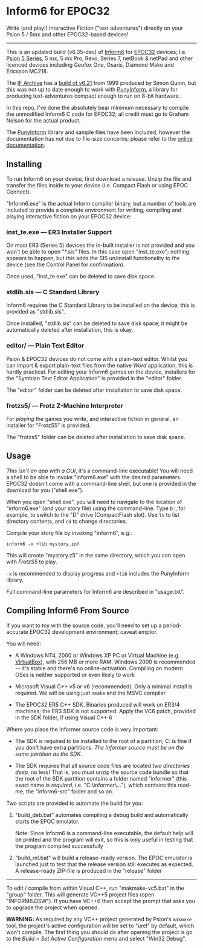 # Inform6 for EPOC32 #

Write (and play!) Interactive Fiction ("text adventures") directly on your Psion 5 / 5mx and other EPOC32-based devices!

---

This is an updated build (v6.35-dev) of [Inform6] for [EPOC32] devices; I.e. [Psion 5 Series][Series5], 5 mx, 5 mx Pro, Revo, Series 7, netBook & netPad and other licenced devices including Geofox One, Osaris, Diamond Mako and Ericsson MC218.

The [IF Archive] has a [build of v6.21](http://www.ifarchive.org/indexes/if-archiveXinfocomXcompilersXinform6Xexecutables.html
) from 1999 produced by Simon Quinn, but this was not up to date enough to work with [PunyInform], a library for producing text-adventures compact enough to run on 8-bit hardware.

In this repo, I've done the absolutely bear minimum necessary to compile the unmodified Inform6 C code for EPOC32; all credit must go to Graham Nelson for the actual product.

The [PunyInform] library and sample files have been included, however the documentation has not due to file-size concerns; please refer to the [online documentation](https://github.com/johanberntsson/PunyInform/wiki/Manual).

[Inform6]: https://github.com/DavidKinder/Inform6
[EPOC32]: https://en.wikipedia.org/wiki/EPOC_(operating_system)
[Series5]: https://en.wikipedia.org/wiki/Psion_Series_5
[IF Archive]: http://www.ifarchive.org/
[PunyInform]: https://github.com/johanberntsson/PunyInform

## Installing ##

To run Inform6 on your device, first download a release. Unzip the file and transfer the files inside to your device (i.e. Compact Flash or using EPOC Connect).

"Inform6.exe" is the actual Inform compiler binary, but a number of tools are included to provide a complete environment for writing, compiling and playing interactive fiction on your EPOC32 device:

### inst_te.exe — ER3 Installer Support ###

On most ER3 (Series 5) devices the in-built installer is not provided and you won't be able to open "*.sis" files. In this case open "inst_te.exe"; nothing appears to happen, but this adds the SIS un/install functionality to the device (see the Control Panel for confirmation).

Once used, "inst_te.exe" can be deleted to save disk space.

### stdlib.sis — C Standard Library ###

Inform6 requires the C Standard Library to be installed on the device; this is provided as "stdlib.sis".

Once installed, "stdlib.sis" can be deleted to save disk space; it might be automatically deleted after installation, this is okay.

### editor/ — Plain Text Editor ###

Psion & EPOC32 devices do not come with a plain-text editor. Whilst you can import & export plain-text files from the native _Word_ application, this is hardly practical. For editing your Inform6 games on the device, installers for the "Symbian Text Editor Application" is provided in the "editor" folder.

The "editor" folder can be deleted after installation to save disk space.

### frotzs5/ — Frotz Z-Machine Interpreter ###

For _playing_ the games you write, and interactive fiction in general, an installer for "FrotzS5" is provided.

The "frotzs5" folder can be deleted after installation to save disk space.

## Usage ##

*This isn't an app with a GUI*, it's a command-line executable! You will need a shell to be able to invoke "inform6.exe" with the desired parameters. EPOC32 doesn't come with a command-line shell, but one is provided in the download for you ("shell.exe").

When you open "shell.exe", you will need to navigate to the location of "inform6.exe" (and your story file) using the command-line. Type `D:`, for example, to switch to the "D" drive (CompactFlash slot). Use `ls` to list directory contents, and `cd` to change directories.

Compile your story file by invoking "inform6", e.g.:

```
inform6 -x +lib mystory.inf
```

This will create "mystory.z5" in the same directory, which you can open with _FrotzS5_ to play.

`-x` is recommended to display progress and `+lib` includes the PunyInform library.

Full command-line parameters for Inform6 are described in "usage.txt".

## Compiling Inform6 From Source ##

If you want to toy with the source code, you'll need to set up a period-accurate EPOC32 development environment; caveat emptor.

You will need:

* A Windows NT4, 2000 or Windows XP PC or Virtual Machine (e.g. [VirtualBox]), with 256 MB or more RAM.
Windows 2000 is recommended -- it's stable and there's no online-activation. Compiling on modern OSes is neither supported or even likely to work

* Microsoft Visual C++ v5 or v6 (recommended). Only a minimal install is required. We will be using just `nmake` and the MSVC compiler

* The EPOC32 ER5 C++ SDK. Binaries produced will work on ER3/4 machines; the ER3 SDK is not supported. Apply the VC6 patch, provided in the SDK folder, if using Visual C++ 6

[VirtualBox]: https://www.virtualbox.org/

Where you place the Informer source code is very important:

* The SDK is required to be installed to the root of a partition; C: is fine if you don't have extra partitions. _The Informer source must be on the same partition as the SDK_.

* The SDK requires that all source code files are located _two directories deep,_ no less! That is, you *must* unzip the source code bundle so that the root of the SDK partition contains a folder named "informer" (this exact name is _required_, i.e. "C:\informer\\..."), which contains this read-me, the "inform6-src" folder and so on.

Two scripts are provided to automate the build for you:

1. "build_deb.bat" automates compiling a debug build and automatically starts the EPOC emulator.

    Note: Since Inform6 is a command-line executable, the default help will be printed and the program will exit, so this is only useful in testing that the program compiled successfully

2. "build_rel.bat" will build a release-ready version. The EPOC emulator is launched just to test that the release version still executes as expected. A release-ready ZIP-file is produced in the "release" folder

---

To edit / compile from within Visual C++, run "makmake-vc5.bat" in the "group" folder. This will generate VC++5 project files (open "INFORM6.DSW"). If you have VC++6 then accept the prompt that asks you to upgrade the project when opened.

**WARNING:** As required by any VC++ project generated by Psion's `makmake` tool, the project's active configuration will be set to "urel" by default, which won't compile. The first thing you should do after opening the project is go to the _Build > Set Active Configuration_ menu and select "Win32 Debug".

